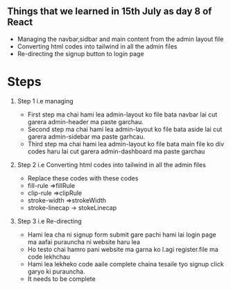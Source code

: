 ## Things that we learned in 15th July as day 8 of React
- Managing the navbar,sidbar and main content from the admin layout file
- Converting html codes into tailwind in all the admin files
- Re-directing the signup button to login page

# Steps
1. Step 1 i.e managing
    - First step ma chai hami lea admin-layout ko file bata navbar lai cut garera admin-header ma paste garchau.
    - Second step ma chai hami lea admin-layout ko file bata aside lai cut garera admin-sidebar ma paste garhcau.
    - Third step ma chai hami lea admin-layout ko file bata main file ko div codes haru lai cut garera admin-dashboard ma paste garchau

2. Step 2 i.e Converting html codes into tailwind in all the admin files
    - Replace these codes with these codes
    - fill-rule =>fillRule
    - clip-rule =>clipRule
    - stroke-width =>strokeWidth
    - stroke-linecap -> stokeLinecap

3. Step 3 i.e Re-directing
    - Hami lea cha ni signup form submit gare pachi hami lai login page ma aafai purauncha ni website haru lea
    - Ho testo chai hamro pani website ma garna ko l.agi register.file ma code lekhchau
    - Hami lea lekheko code aaile complete chaina tesaile tyo signup click garyo ki purauncha.
    - It needs to be complete
